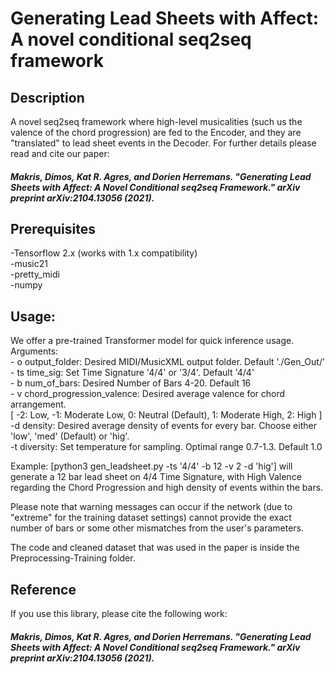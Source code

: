 # Generating Lead Sheets with Affect: A novel conditional seq2seq framework

## Description

A novel seq2seq framework where high-level musicalities (such us the valence of the chord progression) are fed to the Encoder, and they are "translated" to lead sheet events in the Decoder. For further details please read and cite our paper:


##### Makris, Dimos, Kat R. Agres, and Dorien Herremans. "Generating Lead Sheets with Affect: A Novel Conditional seq2seq Framework." arXiv preprint arXiv:2104.13056 (2021).

 
## Prerequisites

-Tensorflow 2.x (works with 1.x compatibility) <br />
-music21 <br />
-pretty_midi <br />
-numpy <br />

## Usage:

We offer a pre-trained Transformer model for quick inference usage. <br />
Arguments: <br />
	- o output_folder: Desired MIDI/MusicXML output folder. Default './Gen_Out/' <br />
	- ts time_sig: Set Time Signature '4/4' or '3/4'. Default '4/4' <br />
	- b num_of_bars: Desired Number of Bars 4-20. Default 16 <br />
	- v chord_progression_valence: Desired average valence for chord arrangement. <br />
                            [ -2: Low, 
                             -1: Moderate Low, 
                              0: Neutral (Default), 
                              1: Moderate High, 
                              2: High ] <br />
	-d density: Desired average density of events for every bar. 
			Choose either 'low', 'med' (Default) or 'hig'. <br />
	-t diversity: Set temperature for sampling. Optimal range 0.7-1.3. Default 1.0 <br />

Example: [python3 gen_leadsheet.py -ts '4/4' -b 12 -v 2 -d 'hig'] will generate a 12 bar lead sheet on 4/4 Time Signature, with High Valence regarding the Chord Progression and high density of events within the bars.

Please note that warning messages can occur if the network (due to "extreme" for the training dataset settings) cannot provide the exact number of bars or some other mismatches from the user's parameters.

The code and cleaned dataset that was used in the paper is inside the Preprocessing-Training folder.

## Reference

If you use this library, please cite the following work:

##### Makris, Dimos, Kat R. Agres, and Dorien Herremans. "Generating Lead Sheets with Affect: A Novel Conditional seq2seq Framework." arXiv preprint arXiv:2104.13056 (2021).
